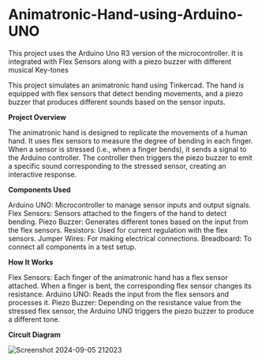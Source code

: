 
# Animatronic-Hand-using-Arduino-UNO
This project uses the Arduino Uno R3 version of the microcontroller. It is integrated with Flex Sensors along with a piezo buzzer with different musical Key-tones

This project simulates an animatronic hand using Tinkercad. The hand is equipped with flex sensors that detect bending movements, and a piezo buzzer that produces different sounds based on the sensor inputs.

**Project Overview**

The animatronic hand is designed to replicate the movements of a human hand. It uses flex sensors to measure the degree of bending in each finger. When a sensor is stressed (i.e., when a finger bends), it sends a signal to the Arduino controller. The controller then triggers the piezo buzzer to emit a specific sound corresponding to the stressed sensor, creating an interactive response.

**Components Used**

Arduino UNO: Microcontroller to manage sensor inputs and output signals.
Flex Sensors: Sensors attached to the fingers of the hand to detect bending.
Piezo Buzzer: Generates different tones based on the input from the flex sensors.
Resistors: Used for current regulation with the flex sensors.
Jumper Wires: For making electrical connections.
Breadboard: To connect all components in a test setup.


**How It Works**

Flex Sensors: Each finger of the animatronic hand has a flex sensor attached. When a finger is bent, the corresponding flex sensor changes its resistance.
Arduino UNO: Reads the input from the flex sensors and processes it.
Piezo Buzzer: Depending on the resistance value from the stressed flex sensor, the Arduino UNO triggers the piezo buzzer to produce a different tone.

**Circuit Diagram**


![Screenshot 2024-09-05 212023](https://github.com/user-attachments/assets/4d6831f6-3ca8-4437-9e86-fc6ddd6d0125)



